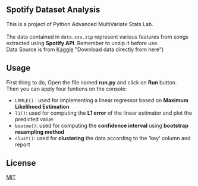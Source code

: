 ## Spotify Dataset Analysis

This is a project of Python Advanced MultiVariate Stats Lab.
<br/>
<br/>
The data contained in `data.csv.zip` represent various features from songs
extracted using **Spotify API**. Remember to unzip it before use. 
<br/>
Data Source is from [Kaggle](https://www.kaggle.com/yamaerenay/spotify-dataset-19212020-160k-tracks?select=data.csv) "Download data directly from here")


## Usage
First thing to do, Open the file named **run.py** and click on **Run** button.
<br/>
Then you can apply four funtions on the console:
<br/>
- `LRMLE()` : used for implementing a linear regressor based on **Maximum Likelihood Estimation**
- `l1()`: used for computing the **L1 error** of the linear estimator and plot the predicted value
- `bootme()`: used for computing the **confidence interval** using **bootstrap resampling method**
- `clust()`: used for **clustering** the data according to the 'key' column and report

## License
[MIT](https://choosealicense.com/licenses/mit/)
